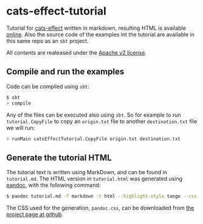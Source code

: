 cats-effect-tutorial
====================

Tutorial for [cats-effect](https://typelevel.org/cats-effect) written in markdown, resulting HTML is available [online](https://lrodero.github.io/cats-effect-tutorial/tutorial.html). Also the source code of the examples int the tutorial are available in this same repo as an `sbt` project.

All contents are realeased under the [Apache v2 license](https://www.apache.org/licenses/LICENSE-2.0).

Compile and run the examples
----------------------------
Code can be compiled using `sbt`:
```bash
$ sbt
> compile
```

Any of the files can be executed also using `sbt`. So for example to run `tutorial.CopyFile` to copy an `origin.txt` file to another `destination.txt` file we will run:
```bash
> runMain catsEffectTutorial.CopyFile origin.txt destination.txt
```

Generate the tutorial HTML
--------------------------
The tutorial text is written using MarkDown, and can be found in `tutorial.md`. The HTML version in `tutorial.html` was generated using [pandoc](https://pandoc.org), with the following command:

```bash
$ pandoc tutorial.md -f markdown -t html --highlight-style tango --css pandoc.css -s -o tutorial.html
```

The CSS used for the generation, `pandoc.css`, can be downloaded from [the project page at github](https://gist.github.com/killercup/5917178).
